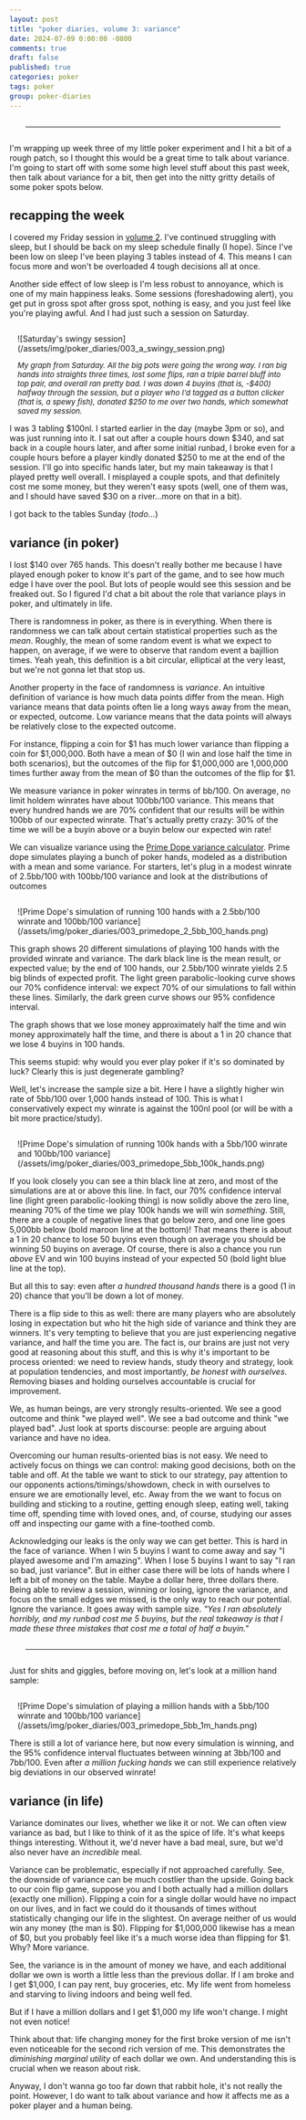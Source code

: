 ```yaml
---
layout: post
title: "poker diaries, volume 3: variance"
date: 2024-07-09 0:00:00 -0800
comments: true
draft: false
published: true
categories: poker
tags: poker
group: poker-diaries
---
```



<hr style="margin:2em;">

I'm wrapping up week three of my little poker experiment and I hit a bit of a
rough patch, so I thought this would be a great time to talk about variance.
I'm going to start off with some some high level stuff about this past week,
then talk about variance for a bit, then get into the nitty gritty details of
some poker spots below.

## recapping the week

I covered my Friday session in [volume 2][volume-2]. I've continued struggling
with sleep, but I should be back on my sleep schedule finally (I hope). Since
I've been low on sleep I've been playing 3 tables instead of 4. This means I can
focus more and won't be overloaded 4 tough decisions all at once.

Another side effect of low sleep is I'm less robust to annoyance, which is one
of my main happiness leaks. Some sessions (foreshadowing alert), you get put in
gross spot after gross spot, nothing is easy, and you just feel like you're
playing awful. And I had just such a session on Saturday.

<div markdown="1" style="margin:1em; margin-top:2em;" >
![Saturday's swingy session](/assets/img/poker_diaries/003_a_swingy_session.png)
<div><font size="-1">
<p><i>
    My graph from Saturday. All the big pots were going the wrong way. I ran big
    hands into straights three times, lost some flips, ran a triple barrel bluff
    into top pair, and overall ran pretty bad. I was down 4 buyins (that is,
    -$400) halfway through the session, but a player who I'd tagged as a button
    clicker (that is, a spewy fish), donated $250 to me over two hands, which
    somewhat saved my session.
</i></p>
</font></div>
</div>

I was 3 tabling $100nl. I started earlier in the day (maybe 3pm or so), and was
just running into it. I sat out after a couple hours down $340, and sat back in
a couple hours later, and after some initial runbad, I broke even for a couple
hours before a player kindly donated $250 to me at the end of the session. I'll
go into specific hands later, but my main takeaway is that I played pretty well
overall. I misplayed a couple spots, and that definitely cost me some money, but
they weren't easy spots (well, one of them was, and I should have saved $30 on a
river...more on that in a bit).

<!-- TODO: finish this section...-->
I got back to the tables Sunday (_todo..._)

## variance (in poker)

I lost $140 over 765 hands. This doesn't really bother me because I have played
enough poker to know it's part of the game, and to see how much edge I have over
the pool. But lots of people would see this session and be freaked out. So I
figured I'd chat a bit about the role that variance plays in poker, and
ultimately in life.

There is randomness in poker, as there is in everything. When there is
randomness we can talk about certain statistical properties such as the _mean_.
Roughly, the mean of some random event is what we expect to happen, on average,
if we were to observe that random event a bajillion times. Yeah yeah, this
definition is a bit circular, elliptical at the very least, but we're not gonna
let that stop us.

Another property in the face of randomness is _variance_.  An intuitive
definition of variance is how much data points differ from the mean. High
variance means that data points often lie a long ways away from the mean, or
expected, outcome. Low variance means that the data points will always be
relatively close to the expected outcome.

For instance, flipping a coin for $1 has much lower variance than flipping a
coin for $1,000,000. Both have a mean of $0 (I win and lose half the time in
both scenarios), but the outcomes of the flip for $1,000,000 are 1,000,000 times
further away from the mean of $0 than the outcomes of the flip for $1.

We measure variance in poker winrates in terms of bb/100. On average, no limit
holdem winrates have about 100bb/100 variance. This means that every hundred
hands we are 70% confident that our results will be within 100bb of our expected
winrate. That's actually pretty crazy: 30% of the time we will be a buyin above
or a buyin below our expected win rate!

We can visualize variance using the [Prime Dope variance calculator][prime-dope].
Prime dope simulates playing a bunch of poker hands, modeled as a distribution
with a mean and some variance.  For starters, let's plug in a modest winrate of
2.5bb/100 with 100bb/100 variance and look at the distributions of outcomes

<div markdown="1" style="margin:1em; margin-top:2em;" >
![Prime Dope's simulation of running 100 hands with a 2.5bb/100 winrate and 100bb/100 variance](/assets/img/poker_diaries/003_primedope_2_5bb_100_hands.png)
</div>

This graph shows 20 different simulations of playing 100 hands with the provided
winrate and variance.  The dark black line is the mean result, or expected
value; by the end of 100 hands, our 2.5bb/100 winrate yields 2.5 big blinds of
expected profit. The light green parabolic-looking curve shows our 70%
confidence interval: we expect 70% of our simulations to fall within these
lines. Similarly, the dark green curve shows our 95% confidence interval.

The graph shows that we lose money approximately half the time and win money
approximately half the time, and there is about a 1 in 20 chance that we lose 4
buyins in 100 hands.

This seems stupid: why would you ever play poker if it's so dominated by luck?
Clearly this is just degenerate gambling?

Well, let's increase the sample size a bit. Here I have a slightly higher win
rate of 5bb/100 over 1,000 hands instead of 100. This is what I conservatively
expect my winrate is against the 100nl pool (or will be with a bit more
practice/study).

<div markdown="1" style="margin:1em; margin-top:2em;" >
![Prime Dope's simulation of running 100k hands with a 5bb/100 winrate and 100bb/100 variance](/assets/img/poker_diaries/003_primedope_5bb_100k_hands.png)
</div>

If you look closely you can see a thin black line at zero, and most of the
simulations are at or above this line. In fact, our 70% confidence interval line
(light green parabolic-looking thing) is now solidly above the zero line,
meaning 70% of the time we play 100k hands we will win _something_.
Still, there are a couple of negative lines that go below zero, and one line
goes 5,000bb below (bold maroon line at the bottom)!  That means there is about
a 1 in 20 chance to lose 50 buyins even though on average you should be winning
50 buyins on average. Of course, there is also a chance you run _above_ EV and
win 100 buyins instead of your expected 50 (bold light blue line at the top).

But all this to say: even after _a hundred thousand hands_ there is a good (1 in
20) chance that you'll be down a lot of money.

There is a flip side to this as well: there are many players who are absolutely
losing in expectation but who hit the high side of variance and think they are
winners. It's very tempting to believe that you are just experiencing negative
variance, and half the time you are. The fact is, our brains are just not very
good at reasoning about this stuff, and this is why it's important to be process
oriented: we need to review hands, study theory and strategy, look at population
tendencies, and most importantly, _be honest with ourselves_. Removing biases
and holding ourselves accountable is crucial for improvement.

We, as human beings, are very strongly results-oriented. We see a good outcome
and think "we played well". We see a bad outcome and think "we played bad". Just
look at sports discourse: people are arguing about variance and have no idea.

Overcoming our human results-oriented bias is not easy. We need to actively
focus on things we can control: making good decisions, both on the table and
off.  At the table we want to stick to our strategy, pay attention to our
opponents actions/timings/showdown, check in with ourselves to ensure we are
emotionally level, etc.  Away from the we want to focus on building and sticking
to a routine, getting enough sleep, eating well, taking time off, spending time
with loved ones, and, of course, studying our asses off and inspecting our game
with a fine-toothed comb.

Acknowledging our leaks is the only way we can get better. This is hard in the
face of variance.  When I win 5 buyins I want to come away and say "I played
awesome and I'm amazing". When I lose 5 buyins I want to say "I ran so bad, just
variance". But in either case there will be lots of hands where I left a bit of
money on the table. Maybe a dollar here, three dollars there. Being able to
review a session, winning or losing, ignore the variance, and focus on the small
edges we missed, is the only way to reach our potential.
Ignore the variance. It goes away with sample size.  _"Yes I ran absolutely
horribly, and my runbad cost me 5 buyins, but the real takeaway is that I made
these three mistakes that cost me a total of half a buyin."_

<hr style="margin:2em;">

Just for shits and giggles, before moving on, let's look at a million hand sample:

<div markdown="1" style="margin:1em; margin-top:2em;" >
![Prime Dope's simulation of playing a million hands with a 5bb/100 winrate and 100bb/100 variance](/assets/img/poker_diaries/003_primedope_5bb_1m_hands.png)
</div>

There is still a lot of variance here, but now every simulation is winning, and
the 95% confidence interval fluctuates between winning at 3bb/100 and 7bb/100.
Even after _a million fucking hands_ we can still experience relatively big
deviations in our observed winrate!


## variance (in life)

Variance dominates our lives, whether we like it or not. We can often view
variance as bad, but I like to think of it as the spice of life. It's what keeps
things interesting. Without it, we'd never have a bad meal, sure, but we'd also
never have an _incredible_ meal.

Variance can be problematic, especially if not approached carefully. See, the
downside of variance can be much costlier than the upside. Going back to our
coin flip game, suppose you and I both actually had a million dollars (exactly
one million). Flipping a coin for a single dollar would have no impact on our
lives, and in fact we could do it thousands of times without statistically
changing our life in the slightest. On average neither of us would win any money
(the man is $0). Flipping for $1,000,000 likewise has a mean of $0, but you
probably feel like it's a much worse idea than flipping for $1. Why? More
variance.

See, the variance is in the amount of money we have, and each additional dollar
we own is worth a little less than the previous dollar. If I am broke and I get
$1,000, I can pay rent, buy groceries, etc. My life went from homeless and
starving to living indoors and being well fed.

But if I have a million dollars and I get $1,000 my life won't change. I might
not even notice!

Think about that: life changing money for the first broke version of me isn't
even noticeable for the second rich version of me. This demonstrates the
_diminishing marginal utility_ of each dollar we own. And understanding this is
crucial when we reason about risk.

Anyway, I don't wanna go too far down that rabbit hole, it's not really the
point. However, I do want to talk about variance and how it affects me as a
poker player and a human being.


[volume-2]: https://bkushigian.github.io/2024/07/06/poker-diaries-volume-2.html
[prime-dope]:https://www.primedope.com/poker-variance-calculator/